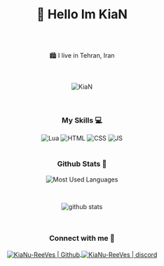 <h1 align="center">👋 Hello Im KiaN</h1>
<br />
<br />
<p align="center">🏙 I live in Tehran, Iran</p>
<br />
<br />

<div align="center">
<img src="https://komarev.com/ghpvc/?username=KiaNu-ReeVes&label=Profile%20views&color=c6d2d2&style=for-the-badge&" alt="KiaN" />
</div>

<br />
<br />

<h3 align="center">My Skills 💻</h3>
<div align="center">
<img  alt="Lua" title="Lua"  src="http://img.shields.io/badge/-Lua-2C2D72?style=flat-square&logo=Lua&logoColor=FFFFFF" />
<img  alt="HTML" title="HTML"  src="http://img.shields.io/badge/-HTML-E34F26?style=flat-square&logo=HTML&logoColor=FFFFFF" />
<img alt="CSS" title="CSS"  src="http://img.shields.io/badge/-CSS-1572B6?style=flat-square&logo=CSS&logoColor=FFFFFF" />
<img alt="JS" title="JS"  src="https://img.shields.io/badge/-JS-1572B6?style=flat-square&logo=JS&logoColor=FFFFFF" />
</div>
<br />

<h3 align="center">Github Stats 🧭</h3>
<div align="center">

![Most Used Languages](https://github-readme-stats.vercel.app/api/top-langs/?username=KiaNu-ReeVes&langs_count=10&layout=compact&theme=react&hide_border=true&bg_color=0D1117&title_color=3E98B4&icon_color=3E98B4)
  
<br />

![github stats](https://github-readme-stats.vercel.app/api?username=KiaNu-ReeVes&theme=gruvbox_duo&show_icons=true&include_all_commits=true&count_private=true&theme=react&hide_border=true&bg_color=0D1117&title_color=3E98B4&icon_color=3E98B4)
<br />
</div>
<br />

<h3 align="center">Connect with me 📩</h3>
<div align="center">
<a href="https://github.com/KiaNu-ReeVes">
<img align="center" alt="KiaNu-ReeVes | Github"  src="http://img.shields.io/badge/-Github-181717?style=flat-square&logo=github&logoColor=FFFFFF" />
</a>
<a href="https://discord.gg/zQgx3R7GAf">
<img align="center" alt="KiaNu-ReeVes | discord"  src="http://img.shields.io/badge/-Discord-7289DA?style=flat-square&logo=discord&logoColor=FFFFFF" />
</a>
</div>


[github]: https://github.com/KiaNu-ReeVes
[discord]: https://discord.gg/zQgx3R7GAf
